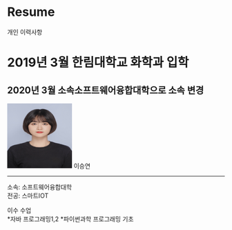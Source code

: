 # Resume
개인 이력사항
# 2019년 3월 한림대학교 화학과 입학
2020년 3월 소속소프트웨어융합대학으로 소속 변경
---
<img src = 증명사진(고화질).jpg height=150 width=150>
 이승연
 
 ---

소속: 소프트웨어융합대학   
전공: 스마트IOT

이수 수업   
*자바 프로그래밍1,2
*파이썬과학 프로그래밍 기초

